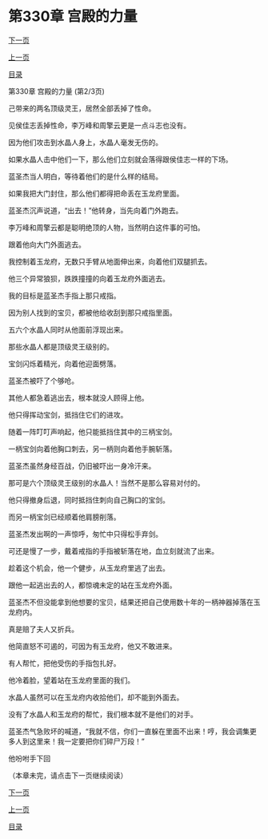 <h1>第330章   宫殿的力量</h1>
            <div><p><a href="./0989_%E7%AC%AC330%E7%AB%A0_%E5%AE%AB%E6%AE%BF%E7%9A%84%E5%8A%9B%E9%87%8F.md">下一页</a></p><p><a href="./0987_%E7%AC%AC330%E7%AB%A0_%E5%AE%AB%E6%AE%BF%E7%9A%84%E5%8A%9B%E9%87%8F.md">上一页</a></p><p><a href="../">目录</a></p></div>
            <div><p>第330章   宫殿的力量 (第2/3页)</p><p>己带来的两名顶级灵王，居然全部丢掉了性命。</p><p>见侯佳志丢掉性命，李万峰和周擎云更是一点斗志也没有。</p><p>因为他们攻击到水晶人身上，水晶人毫发无伤的。</p><p>如果水晶人击中他们一下，那么他们立刻就会落得跟侯佳志一样的下场。</p><p>蓝圣杰当人明白，等待着他们的是什么样的结局。</p><p>如果我把大门封住，那么他们都得把命丢在玉龙府里面。</p><p>蓝圣杰沉声说道，“出去！”他转身，当先向着门外跑去。</p><p>李万峰和周擎云都是聪明绝顶的人物，当然明白这件事的可怕。</p><p>跟着他向大门外面逃去。</p><p>我控制着玉龙府，无数只手臂从地面伸出来，向着他们双腿抓去。</p><p>他三个异常狼狈，跌跌撞撞的向着玉龙府外面逃去。</p><p>我的目标是蓝圣杰手指上那只戒指。</p><p>因为别人找到的宝贝，都被他给收刮到那只戒指里面。</p><p>五六个水晶人同时从他面前浮现出来。</p><p>那些水晶人都是顶级灵王级别的。</p><p>宝剑闪烁着精光，向着他迎面劈落。</p><p>蓝圣杰被吓了个够呛。</p><p>其他人都急着逃出去，根本就没人顾得上他。</p><p>他只得挥动宝剑，抵挡住它们的进攻。</p><p>随着一阵叮叮声响起，他只能抵挡住其中的三柄宝剑。</p><p>一柄宝剑向着他胸口刺去，另一柄则向着他手腕斩落。</p><p>蓝圣杰虽然身经百战，仍旧被吓出一身冷汗来。</p><p>那可是六个顶级灵王级别的水晶人！当然不是那么容易对付的。</p><p>他只得撤身后退，同时抵挡住刺向自己胸口的宝剑。</p><p>而另一柄宝剑已经顺着他肩膀削落。</p><p>蓝圣杰发出啊的一声惊呼，匆忙中只得松手弃剑。</p><p>可还是慢了一步，戴着戒指的手指被斩落在地，血立刻就流了出来。</p><p>趁着这个机会，他一个健步，从玉龙府里逃了出去。</p><p>跟他一起逃出去的人，都惊魂未定的站在玉龙府外面。</p><p>蓝圣杰不但没能拿到他想要的宝贝，结果还把自己使用数十年的一柄神器掉落在玉龙府内。</p><p>真是赔了夫人又折兵。</p><p>他简直怒不可遏的，可因为有玉龙府，他又不敢进来。</p><p>有人帮忙，把他受伤的手指包扎好。</p><p>他冷着脸，望着站在玉龙府里面的我们。</p><p>水晶人虽然可以在玉龙府内收拾他们，却不能到外面去。</p><p>没有了水晶人和玉龙府的帮忙，我们根本就不是他们的对手。</p><p>蓝圣杰气急败坏的喊道，“我就不信，你们一直躲在里面不出来！哼，我会调集更多人到这里来！我一定要把你们碎尸万段！”</p><p>他吩咐手下回</p><p>（本章未完，请点击下一页继续阅读）</p></div>
            <div><p><a href="./0989_%E7%AC%AC330%E7%AB%A0_%E5%AE%AB%E6%AE%BF%E7%9A%84%E5%8A%9B%E9%87%8F.md">下一页</a></p><p><a href="./0987_%E7%AC%AC330%E7%AB%A0_%E5%AE%AB%E6%AE%BF%E7%9A%84%E5%8A%9B%E9%87%8F.md">上一页</a></p><p><a href="../">目录</a></p></div>
